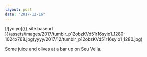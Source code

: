 ```yaml
---
layout: post
date: "2017-12-16"
---
```


[![yo yo]({{ site.baseurl }}/assets/images/2017/tumblr_p12obzKVd51r16syio1_1280-1024x768.jpg)yyyy/2017/12/tumblr_p12obzKVd51r16syio1_1280.jpg)

Some juice and olives at a bar up on Seu Vella.
